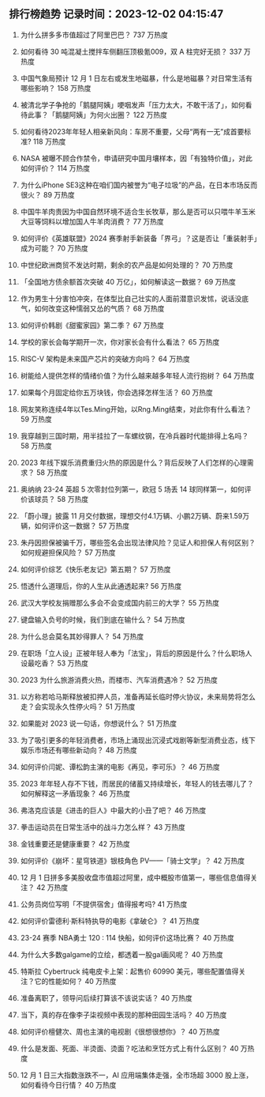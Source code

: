 
## 排行榜趋势 记录时间：2023-12-02 04:15:47
  
  1. 为什么拼多多市值超过了阿里巴巴？ 737 万热度
    
  2. 如何看待 30 吨混凝土搅拌车侧翻压顶极氪009，双 A 柱完好无损？ 337 万热度
    
  3. 中国气象局预计 12 月 1 日左右或发生地磁暴，什么是地磁暴？对日常生活有哪些影响？ 158 万热度
    
  4. 被清北学子争抢的「鹅腿阿姨」哽咽发声「压力太大，不敢干活了」，如何看待此事？「鹅腿阿姨」为何火出圈？ 122 万热度
    
  5. 如何看待2023年年轻人相亲新风向：车房不重要，父母“两有一无”成首要标准? 118 万热度
    
  6. NASA 被曝不顾合作禁令，申请研究中国月壤样本，因「有独特价值」，对此如何评价？ 114 万热度
    
  7. 为什么iPhone SE3这种在咱们国内被誉为“电子垃圾”的产品，在日本市场反而很火？ 89 万热度
    
  8. 中国牛羊肉贵因为中国自然环境不适合生长牧草，那么是否可以只喂牛羊玉米大豆等饲料以增加国人牛羊肉消费？ 77 万热度
    
  9. 如何评价《英雄联盟》2024 赛季射手新装备「界弓」？这是否让「重装射手」成为可能？ 70 万热度
    
  10. 中世纪欧洲商贸不发达时期，剩余的农产品是如何处理的？ 70 万热度
    
  11. 「全国地方债余额首次突破 40 万亿」，如何解读这一数据？ 69 万热度
    
  12. 作为男生十分害怕冲突，在体型比自己壮实的人面前潜意识发怵，说话没底气，如何改变这种懦弱又怂的气质？ 68 万热度
    
  13. 如何评价韩剧《甜蜜家园》第二季？ 67 万热度
    
  14. 学校的家长会每学期开一次，你对家长会有什么看法？ 65 万热度
    
  15. RISC-V 架构是未来国产芯片的突破方向吗？ 64 万热度
    
  16. 树能给人提供怎样的情绪价值？为什么越来越多年轻人流行抱树？ 64 万热度
    
  17. 如果每个月固定给你五万块钱，你会选择怎样生活？ 60 万热度
    
  18. 网友笑称连续4年以Tes.Ming开始，以Rng.Ming结束，对此你有什么看法？ 59 万热度
    
  19. 我穿越到三国时期，用半挂拉了一车螺纹钢，在冷兵器时代能排得上名吗？ 58 万热度
    
  20. 2023 年线下娱乐消费重归火热的原因是什么？背后反映了人们怎样的心理需求？ 58 万热度
    
  21. 奥纳纳 23-24 英超 5 次零封位列第一，欧冠 5 场丢 14 球同样第一，如何评价该球员？ 58 万热度
    
  22. 「蔚小理」披露 11 月交付数据，理想交付4.1万辆、小鹏2万辆、蔚来1.59万辆，如何评价这一数据？ 57 万热度
    
  23. 朱丹因担保被骗千万，哪些签名会出现法律风险？见证人和担保人有何区别？如何规避担保风险？ 57 万热度
    
  24. 如何评价综艺《快乐老友记》第五期？ 57 万热度
    
  25. 悟透什么道理后，你的人生从此通透起来? 56 万热度
    
  26. 武汉大学校友捐赠那么多会不会变成国内前三的大学？ 55 万热度
    
  27. 键盘输入负号的时候，我们到底在输什么？ 54 万热度
    
  28. 为什么总会莫名其妙得罪人？ 54 万热度
    
  29. 在职场「立人设」正被年轻人奉为「法宝」，背后的原因是什么？什么职场人设最吃香？ 53 万热度
    
  30. 2023 为什么旅游消费火热，而楼市、汽车消费遇冷？ 52 万热度
    
  31. 以方称若哈马斯释放被扣押人员，准备再延长临时停火协议，未来局势将怎么走？会实现永久性停火吗？ 51 万热度
    
  32. 如果能对 2023 说一句话，你想说什么？ 51 万热度
    
  33. 为了吸引更多的年轻消费者，市场上涌现出沉浸式戏剧等新型消费业态，线下娱乐市场还有哪些新动向？ 48 万热度
    
  34. 如何评价闫妮、谭松韵主演的电影《再见，李可乐》？ 46 万热度
    
  35. 2023 年年轻人存不下钱，而居民的储蓄又持续增长，年轻人的钱去哪儿了？如何解释这一矛盾现象？ 46 万热度
    
  36. 弗洛克应该是《进击的巨人》中最大的小丑了吧？ 46 万热度
    
  37. 拳击运动员在日常生活中的战斗力怎么样？ 43 万热度
    
  38. 金钱重要还是健康重要？ 42 万热度
    
  39. 如何评价《崩坏：星穹铁道》银枝角色 PV——「骑士文学」？ 42 万热度
    
  40. 12 月 1 日拼多多美股收盘市值超过阿里，成中概股市值第一，哪些信息值得关注？ 42 万热度
    
  41. 公务员岗位写明「不提供宿舍」值得报考吗? 41 万热度
    
  42. 如何评价雷德利·斯科特执导的电影《拿破仑》？ 41 万热度
    
  43. 23-24 赛季 NBA勇士 120 : 114 快船，如何评价这场比赛？ 40 万热度
    
  44. 为什么大多数galgame的立绘，都透着一股gal画风呢？ 40 万热度
    
  45. 特斯拉 Cybertruck 纯电皮卡上架：起售价 60990 美元，哪些配置值得关注？它的性能如何？ 40 万热度
    
  46. 准备离职了，领导问后续打算该不该说实话？ 40 万热度
    
  47. 当下，真的存在像李子柒视频中表现的那种田园生活吗？ 40 万热度
    
  48. 如何评价檀健次、周也主演的电视剧《很想很想你》？ 40 万热度
    
  49. 什么是发面、死面、半烫面、烫面？吃法和烹饪方式上有什么区别？ 40 万热度
    
  50. 12 月 1 日三大指数涨跌不一，AI 应用端集体走强，全市场超 3000 股上涨，如何看待今日行情？ 40 万热度
    